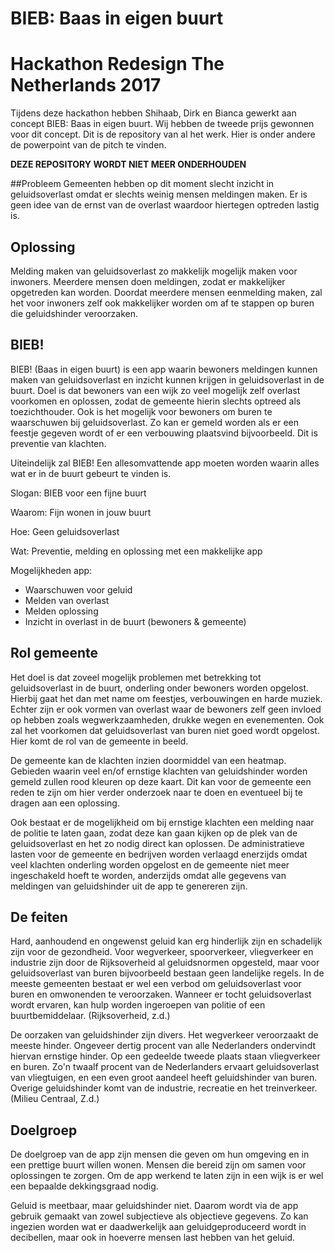 # BIEB: Baas in eigen buurt
# Hackathon Redesign The Netherlands 2017
Tijdens deze hackathon hebben Shihaab, Dirk en Bianca gewerkt aan concept BIEB: Baas in eigen buurt. Wij hebben de tweede prijs gewonnen voor dit concept. Dit is de repository van al het werk. Hier is onder andere de powerpoint van de pitch te vinden.

**DEZE REPOSITORY WORDT NIET MEER ONDERHOUDEN**

##Probleem
Gemeenten hebben op dit moment slecht inzicht in geluidsoverlast omdat er slechts weinig mensen meldingen maken. Er is geen idee van de ernst van de overlast waardoor hiertegen optreden lastig is.

## Oplossing
Melding maken van geluidsoverlast zo makkelijk mogelijk maken voor inwoners. Meerdere mensen doen meldingen, zodat er makkelijker opgetreden kan worden. Doordat meerdere mensen eenmelding maken, zal het voor inwoners zelf ook makkelijker worden om af te stappen op buren die geluidshinder veroorzaken.

## BIEB!
BIEB! (Baas in eigen buurt) is een app waarin bewoners meldingen kunnen maken van geluidsoverlast en inzicht kunnen krijgen in geluidsoverlast in de buurt. Doel is dat bewoners van een wijk zo veel mogelijk zelf overlast voorkomen en oplossen, zodat de gemeente hierin slechts optreed als toezichthouder. Ook is het mogelijk voor bewoners om buren te waarschuwen bij geluidsoverlast. Zo kan er gemeld worden als er een feestje gegeven wordt of er een verbouwing plaatsvind bijvoorbeeld. Dit is preventie van klachten.

Uiteindelijk zal BIEB! Een allesomvattende app moeten worden waarin alles wat er in de buurt gebeurt te vinden is.

Slogan: BIEB voor een fijne buurt

Waarom: Fijn wonen in jouw buurt

Hoe: Geen geluidsoverlast

Wat: Preventie, melding en oplossing met een makkelijke app

Mogelijkheden app:

* Waarschuwen voor geluid
* Melden van overlast
* Melden oplossing
* Inzicht in overlast in de buurt (bewoners &amp; gemeente)

## Rol gemeente

Het doel is dat zoveel mogelijk problemen met betrekking tot geluidsoverlast in de buurt, onderling onder bewoners worden opgelost. Hierbij gaat het dan met name om feestjes, verbouwingen en harde muziek. Echter zijn er ook vormen van overlast waar de bewoners zelf geen invloed op hebben zoals wegwerkzaamheden, drukke wegen en evenementen. Ook zal het voorkomen dat geluidsoverlast van buren niet goed wordt opgelost. Hier komt de rol van de gemeente in beeld. 

De gemeente kan de klachten inzien doormiddel van een heatmap. Gebieden waarin veel en/of ernstige klachten van geluidshinder worden gemeld zullen rood kleuren op deze kaart. Dit kan voor de gemeente een reden te zijn om hier verder onderzoek naar te doen en eventueel bij te dragen aan een oplossing.

Ook bestaat er de mogelijkheid om bij ernstige klachten een melding naar de politie te laten gaan, zodat deze kan gaan kijken op de plek van de geluidsoverlast en het zo nodig direct kan oplossen. De administratieve lasten voor de gemeente en bedrijven worden verlaagd enerzijds omdat veel klachten onderling worden opgelost en de gemeente niet meer ingeschakeld hoeft te worden, anderzijds omdat alle gegevens van meldingen van geluidshinder uit de app te genereren zijn.

## De feiten
Hard, aanhoudend en ongewenst geluid kan erg hinderlijk zijn en schadelijk zijn voor de gezondheid. Voor wegverkeer, spoorverkeer, vliegverkeer en industrie zijn door de Rijksoverheid al geluidsnormen opgesteld, maar voor geluidsoverlast van buren bijvoorbeeld bestaan geen landelijke regels. In de meeste gemeenten bestaat er wel een verbod om geluidsoverlast voor buren en omwonenden te veroorzaken. Wanneer er tocht geluidsoverlast wordt ervaren, kan hulp worden ingeroepen van politie of een buurtbemiddelaar. (Rijksoverheid, z.d.)

De oorzaken van geluidshinder zijn divers. Het wegverkeer veroorzaakt de meeste hinder. Ongeveer dertig procent van alle Nederlanders ondervindt hiervan ernstige hinder. Op een gedeelde tweede plaats staan vliegverkeer en buren. Zo&#39;n twaalf procent van de Nederlanders ervaart geluidsoverlast van vliegtuigen, en een even groot aandeel heeft geluidshinder van buren. Overige geluidshinder komt van de industrie, recreatie en het treinverkeer. (Milieu Centraal, Z.d.)

## Doelgroep
De doelgroep van de app zijn mensen die geven om hun omgeving en in een prettige buurt willen wonen. Mensen die bereid zijn om samen voor oplossingen te zorgen. Om de app werkend te laten zijn in een wijk is er wel een bepaalde dekkingsgraad nodig.

Geluid is meetbaar, maar geluidshinder niet. Daarom wordt via de app gebruik gemaakt van zowel subjectieve als objectieve gegevens. Zo kan ingezien worden wat er daadwerkelijk aan geluidgeproduceerd wordt in decibellen, maar ook in hoeverre mensen last hebben van het geluid.
